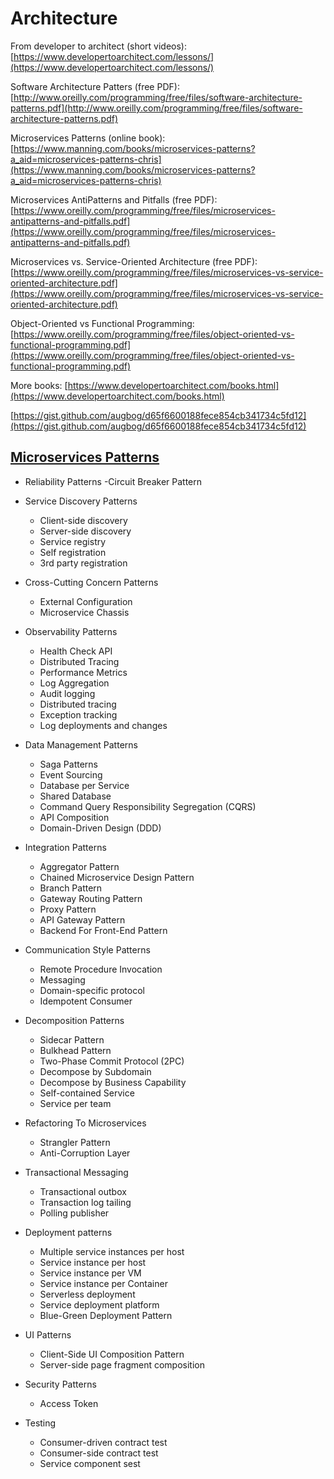 # Architecture

From developer to architect (short videos): [https://www.developertoarchitect.com/lessons/](https://www.developertoarchitect.com/lessons/)

Software Architecture Patters (free PDF): [http://www.oreilly.com/programming/free/files/software-architecture-patterns.pdf](http://www.oreilly.com/programming/free/files/software-architecture-patterns.pdf)

Microservices Patterns (online book): [https://www.manning.com/books/microservices-patterns?a_aid=microservices-patterns-chris](https://www.manning.com/books/microservices-patterns?a_aid=microservices-patterns-chris)

Microservices AntiPatterns and Pitfalls (free PDF): [https://www.oreilly.com/programming/free/files/microservices-antipatterns-and-pitfalls.pdf](https://www.oreilly.com/programming/free/files/microservices-antipatterns-and-pitfalls.pdf)

Microservices vs. Service-Oriented Architecture (free PDF): [https://www.oreilly.com/programming/free/files/microservices-vs-service-oriented-architecture.pdf](https://www.oreilly.com/programming/free/files/microservices-vs-service-oriented-architecture.pdf)

Object-Oriented vs Functional Programming: [https://www.oreilly.com/programming/free/files/object-oriented-vs-functional-programming.pdf](https://www.oreilly.com/programming/free/files/object-oriented-vs-functional-programming.pdf)

More books: [https://www.developertoarchitect.com/books.html](https://www.developertoarchitect.com/books.html)

[https://gist.github.com/augbog/d65f6600188fece854cb341734c5fd12](https://gist.github.com/augbog/d65f6600188fece854cb341734c5fd12)

## [Microservices Patterns](https://microservices.io/patterns/microservices.html)

- Reliability Patterns
  -Circuit Breaker Pattern
  
- Service Discovery Patterns
  - Client-side discovery
  - Server-side discovery
  - Service registry
  - Self registration
  - 3rd party registration

- Cross-Cutting Concern Patterns
  - External Configuration
  - Microservice Chassis

- Observability Patterns
  - Health Check API
  - Distributed Tracing
  - Performance Metrics
  - Log Aggregation
  - Audit logging
  - Distributed tracing
  - Exception tracking
  - Log deployments and changes
  
- Data Management Patterns
  - Saga Patterns
  - Event Sourcing
  - Database per Service
  - Shared Database
  - Command Query Responsibility Segregation (CQRS)
  - API Composition
  - Domain-Driven Design (DDD)

- Integration Patterns
  - Aggregator Pattern
  - Chained Microservice Design Pattern
  - Branch Pattern
  - Gateway Routing Pattern
  - Proxy Pattern
  - API Gateway Pattern
  - Backend For Front-End Pattern

- Communication Style Patterns
  - Remote Procedure Invocation
  - Messaging
  - Domain-specific protocol
  - Idempotent Consumer

- Decomposition Patterns
  - Sidecar Pattern
  - Bulkhead Pattern
  - Two-Phase Commit Protocol (2PC)
  - Decompose by Subdomain
  - Decompose by Business Capability
  - Self-contained Service
  - Service per team

- Refactoring To Microservices
  - Strangler Pattern
  - Anti-Corruption Layer

- Transactional Messaging
  - Transactional outbox
  - Transaction log tailing
  - Polling publisher

- Deployment patterns
  - Multiple service instances per host
  - Service instance per host
  - Service instance per VM
  - Service instance per Container
  - Serverless deployment
  - Service deployment platform
  - Blue-Green Deployment Pattern

- UI Patterns
  - Client-Side UI Composition Pattern
  - Server-side page fragment composition

- Security Patterns
  - Access Token

- Testing
  - Consumer-driven contract test
  - Consumer-side contract test
  - Service component sest 

